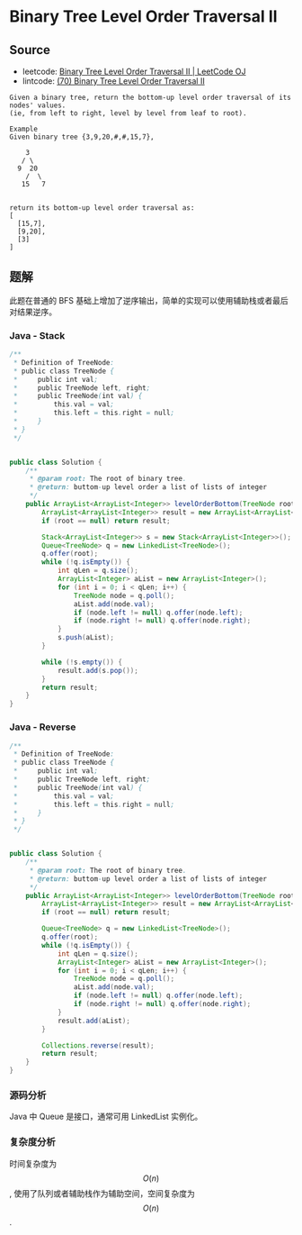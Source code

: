 # Binary Tree Level Order Traversal II

## Source

- leetcode: [Binary Tree Level Order Traversal II | LeetCode OJ](https://leetcode.com/problems/binary-tree-level-order-traversal-ii/)
- lintcode: [(70) Binary Tree Level Order Traversal II](http://www.lintcode.com/en/problem/binary-tree-level-order-traversal-ii/)

```
Given a binary tree, return the bottom-up level order traversal of its nodes' values.
(ie, from left to right, level by level from leaf to root).

Example
Given binary tree {3,9,20,#,#,15,7},

    3
   / \
  9  20
    /  \
   15   7


return its bottom-up level order traversal as:
[
  [15,7],
  [9,20],
  [3]
]
```

## 题解

此题在普通的 BFS 基础上增加了逆序输出，简单的实现可以使用辅助栈或者最后对结果逆序。

### Java - Stack

```java
/**
 * Definition of TreeNode:
 * public class TreeNode {
 *     public int val;
 *     public TreeNode left, right;
 *     public TreeNode(int val) {
 *         this.val = val;
 *         this.left = this.right = null;
 *     }
 * }
 */


public class Solution {
    /**
     * @param root: The root of binary tree.
     * @return: buttom-up level order a list of lists of integer
     */
    public ArrayList<ArrayList<Integer>> levelOrderBottom(TreeNode root) {
        ArrayList<ArrayList<Integer>> result = new ArrayList<ArrayList<Integer>>();
        if (root == null) return result;

        Stack<ArrayList<Integer>> s = new Stack<ArrayList<Integer>>();
        Queue<TreeNode> q = new LinkedList<TreeNode>();
        q.offer(root);
        while (!q.isEmpty()) {
            int qLen = q.size();
            ArrayList<Integer> aList = new ArrayList<Integer>();
            for (int i = 0; i < qLen; i++) {
                TreeNode node = q.poll();
                aList.add(node.val);
                if (node.left != null) q.offer(node.left);
                if (node.right != null) q.offer(node.right);
            }
            s.push(aList);
        }

        while (!s.empty()) {
            result.add(s.pop());
        }
        return result;
    }
}
```

### Java - Reverse

```java
/**
 * Definition of TreeNode:
 * public class TreeNode {
 *     public int val;
 *     public TreeNode left, right;
 *     public TreeNode(int val) {
 *         this.val = val;
 *         this.left = this.right = null;
 *     }
 * }
 */


public class Solution {
    /**
     * @param root: The root of binary tree.
     * @return: buttom-up level order a list of lists of integer
     */
    public ArrayList<ArrayList<Integer>> levelOrderBottom(TreeNode root) {
        ArrayList<ArrayList<Integer>> result = new ArrayList<ArrayList<Integer>>();
        if (root == null) return result;

        Queue<TreeNode> q = new LinkedList<TreeNode>();
        q.offer(root);
        while (!q.isEmpty()) {
            int qLen = q.size();
            ArrayList<Integer> aList = new ArrayList<Integer>();
            for (int i = 0; i < qLen; i++) {
                TreeNode node = q.poll();
                aList.add(node.val);
                if (node.left != null) q.offer(node.left);
                if (node.right != null) q.offer(node.right);
            }
            result.add(aList);
        }

        Collections.reverse(result);
        return result;
    }
}
```

### 源码分析

Java 中 Queue 是接口，通常可用 LinkedList 实例化。

### 复杂度分析

时间复杂度为 $$O(n)$$, 使用了队列或者辅助栈作为辅助空间，空间复杂度为 $$O(n)$$.
